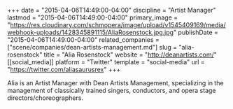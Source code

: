 +++
date = "2015-04-06T14:49:00-04:00"
discipline = "Artist Manager"
lastmod = "2015-04-06T14:49:00-04:00"
primary_image = "https://res.cloudinary.com/schmopera/image/upload/v1545409169/media/webhook-uploads/1428345891115/AliaRosenstock.jpg.jpg"
publishDate = "2015-04-06T14:49:00-04:00"
related_companies = ["scene/companies/dean-artists-management.md"]
slug = "alia-rosenstock"
title = "Alia Rosenstock"
website = "http://deanartists.com/"
[[social_media]]
platform = "Twitter"
template = "social-media"
url = "https://twitter.com/aliasaurusrex"
+++

<p>
	Alia is an Artist Manager with Dean Artists Management, specializing in the management of classically trained singers, conductors, and opera stage directors/choreographers.
</p>
